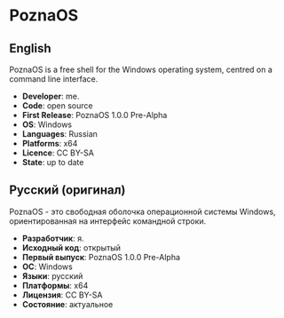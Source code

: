# PoznaOS
## English
PoznaOS is a free shell for the Windows operating system, centred on a command line interface.
- **Developer**: me.
- **Code**: open source
- **First Release**: PoznaOS 1.0.0 Pre-Alpha
- **OS**: Windows
- **Languages**: Russian
- **Platforms**: x64
- **Licence**: CC BY-SA
- **State**: up to date
## Русский (оригинал)
PoznaOS - это свободная оболочка операционной системы Windows, ориентированная на интерфейс командной строки.
- **Разработчик**: я.
- **Исходный код**: открытый
- **Первый выпуск**: PoznaOS 1.0.0 Pre-Alpha
- **ОС**: Windows
- **Языки**: русский
- **Платформы**: x64
- **Лицензия**: CC BY-SA
- **Состояние**: актуальное
